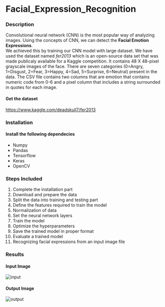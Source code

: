 # Facial_Expression_Recognition

### Description

Convolutional neural network (CNN) is the most popular way of analyzing images. Using the concepts of CNN, we can detect the **Facial Emotion Expressions**.  
We achieved this by training our CNN model with large dataset. We have used the dataset named *fer2013* which is an open-source data set that was made publicaly available for a Kaggle competition. It contains 48 X 48-pixel grayscale images of the face. There are seven categories (0=Angry, 1=Disgust, 2=Fear, 3=Happy, 4=Sad, 5=Surprise, 6=Neutral) present in the data. The CSV file contains two columns that are emotion that contains numeric code from 0-6 and a pixel column that includes a string surrounded in quotes for each image.  

#### Get the dataset  
https://www.kaggle.com/deadskull7/fer2013

### Installation 
#### Install the following dependecies
* Numpy
* Pandas
* Tensorflow
* Keras
* OpenCV

### Steps Included

1. Complete the installation part    
2. Download and prepare the data  
3. Split the data into training and testing part
4. Define the features required to train the model
5. Normalization of data
6. Set the neural network layers
7. Train the model 
8. Optimize the hyperparameters 
9. Save the trained model in proper format 
10. Evaluate a trained model  
11. Recognizing facial expressions from an input image file  


### Results

#### Input Image

![input](https://user-images.githubusercontent.com/57897678/115274164-0488bd00-a15e-11eb-85c6-327e1b00e688.png)  

#### Output Image  

![output](https://user-images.githubusercontent.com/57897678/115274543-69441780-a15e-11eb-96dd-82b2e6dd8a5a.png)





















 


